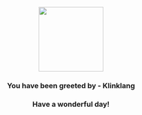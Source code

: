 <p align="center">
    <img src="https://raw.githubusercontent.com/PokeAPI/sprites/master/sprites/pokemon/601.png" width="150" height="150">
</p>
<h3 align="center">You have been greeted by - <b>Klinklang</b></h3>
<h3 align="center">Have a wonderful day!</h3>
